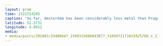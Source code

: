 ```yaml
---
layout: gram
time: 1522314205
caption: "So far, Amsterdam has been considerably less metal than Prague, but Blaine is doing his best."
latitude: 52.3731
longitude: 4.8922
media:
- media/posts/201803/29400647_1599315696843077_3105073171015925760_n_17933994886061310.jpg
---
```


